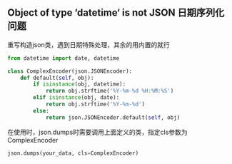 ## Object of type ‘datetime‘ is not JSON 日期序列化问题

重写构造json类，遇到日期特殊处理，其余的用内置的就行

```python
from datetime import date, datetime

class ComplexEncoder(json.JSONEncoder):
    def default(self, obj):
        if isinstance(obj, datetime):
            return obj.strftime('%Y-%m-%d %H:%M:%S')
        elif isinstance(obj, date):
            return obj.strftime('%Y-%m-%d')
        else:
            return json.JSONEncoder.default(self, obj)
```

在使用时，json.dumps时需要调用上面定义的类，指定cls参数为ComplexEncoder

```python
json.dumps(your_data, cls=ComplexEncoder)
```

